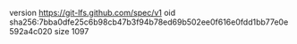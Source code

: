 version https://git-lfs.github.com/spec/v1
oid sha256:7bba0dfe25c6b98cb47b3f94b78ed69b502ee0f616e0fdd1bb77e0e592a4c020
size 1097
